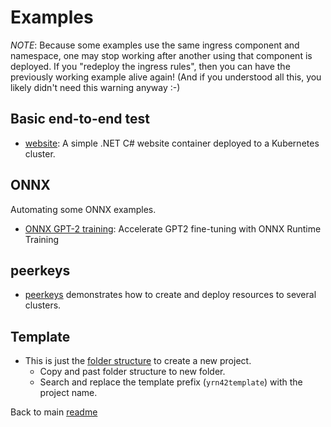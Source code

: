 # Examples

*NOTE*: Because some examples use the same ingress component and namespace, one may stop working after another using that component is deployed. If you "redeploy the ingress rules", then you can have the previously working example alive again! (And if you understood all this, you likely didn't need this warning anyway :-)

## Basic end-to-end test

- [website](website/README.md): A simple .NET C# website container deployed to a Kubernetes cluster.

## ONNX

Automating some ONNX examples.

- [ONNX GPT-2 training](onnx/training/gpt2/README.md): Accelerate GPT2 fine-tuning with ONNX Runtime Training

## peerkeys

- [peerkeys](peerkeys/README.md) demonstrates how to create and deploy resources to several clusters.

## Template

- This is just the [folder structure](./template/) to create a new project.
  - Copy and past folder structure to new folder.
  - Search and replace the template prefix (`yrn42template`) with the project name.

Back to main [readme](../../README.md)
